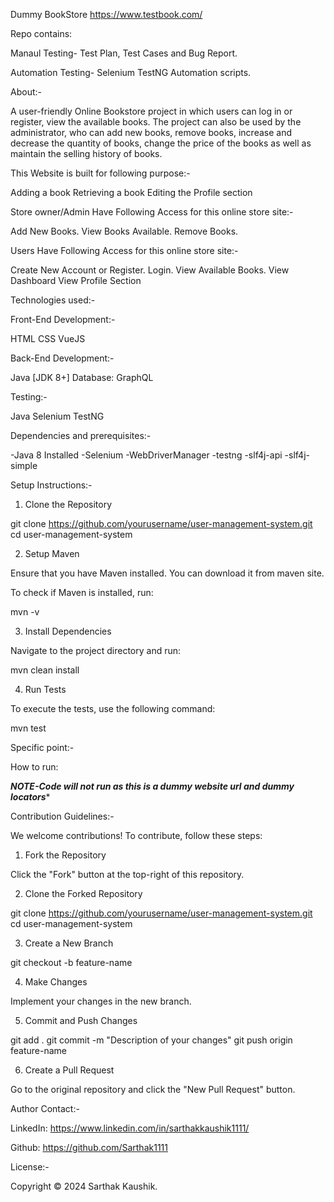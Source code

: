 Dummy BookStore https://www.testbook.com/


Repo contains:

Manaul Testing- Test Plan, Test Cases and Bug Report.

Automation Testing- Selenium TestNG Automation scripts.


About:-

A user-friendly Online Bookstore project in which users can log in or register, view the available books. The project can also be used by the administrator, who can add new books, remove books, increase and decrease the quantity of books, change the price of the books as well as maintain the selling history of books.


This Website is built for following purpose:-

Adding a book
Retrieving a book
Editing the Profile section

Store owner/Admin Have Following Access for this online store site:-

Add New Books.
View Books Available.
Remove Books.

Users Have Following Access for this online store site:-

Create New Account or Register.
Login.
View Available Books.
View Dashboard
View Profile Section


Technologies used:-

Front-End Development:-

HTML
CSS
VueJS

Back-End Development:-

Java [JDK 8+]
Database:
GraphQL

Testing:-

Java
Selenium
TestNG

Dependencies and prerequisites:-

-Java 8 Installed
-Selenium
-WebDriverManager
-testng
-slf4j-api
-slf4j-simple


Setup Instructions:-

1. Clone the Repository

git clone https://github.com/yourusername/user-management-system.git
cd user-management-system

2. Setup Maven

Ensure that you have Maven installed. You can download it from maven site.

To check if Maven is installed, run:

mvn -v

3. Install Dependencies

Navigate to the project directory and run:

mvn clean install

4. Run Tests

To execute the tests, use the following command:

mvn test


Specific point:-

How to run:

*****NOTE-Code will not run as this is a dummy website url and dummy locators******



Contribution Guidelines:- 

We welcome contributions! To contribute, follow these steps:

1. Fork the Repository

Click the "Fork" button at the top-right of this repository.

2. Clone the Forked Repository

git clone https://github.com/yourusername/user-management-system.git
cd user-management-system

3. Create a New Branch

git checkout -b feature-name

4. Make Changes

Implement your changes in the new branch.

5. Commit and Push Changes

git add .
git commit -m "Description of your changes"
git push origin feature-name

6. Create a Pull Request

Go to the original repository and click the "New Pull Request" button.


Author Contact:-

LinkedIn: https://www.linkedin.com/in/sarthakkaushik1111/

Github: https://github.com/Sarthak1111


License:-

Copyright © 2024 Sarthak Kaushik.
